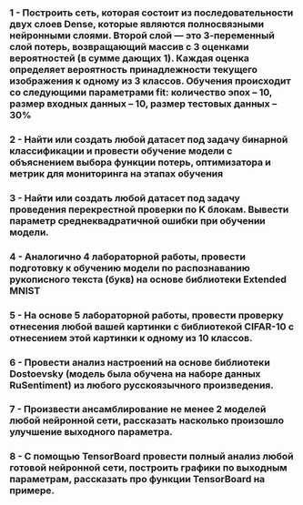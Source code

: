 ### 1 - Построить сеть, которая состоит из последовательности двух слоев Dense, которые являются полносвязными нейронными слоями. Второй  слой — это 3-переменный слой потерь, возвращающий массив с 3 оценками вероятностей (в сумме дающих 1). Каждая оценка определяет вероятность принадлежности текущего изображения к одному из 3 классов. Обучения происходит со следующими параметрами fit: количество эпох – 10, размер входных данных – 10, размер тестовых данных – 30% 
### 2 - Найти или создать любой датасет под задачу бинарной классификации и провести обучение модели с объяснением выбора функции потерь, оптимизатора и метрик для мониторинга на этапах обучения
### 3 - Найти или создать любой датасет под задачу проведения перекрестной проверки по K блокам. Вывести параметр среднеквадратичной ошибки при обучении модели.
### 4 - Аналогично 4 лабораторной работы, провести подготовку к обучению модели по распознаванию рукописного текста (букв) на основе библиотеки Extended MNIST
### 5 - На основе 5 лабораторной работы, провести проверку отнесения любой вашей картинки с библиотекой CIFAR-10 с отнесением этой картинки к одному из 10 классов.
### 6 - Провести анализ настроений на основе библиотеки Dostoevsky (модель была обучена на наборе данных RuSentiment) из любого русскоязычного произведения.
### 7 - Произвести ансамблирование не менее 2 моделей любой нейронной сети, рассказать насколько произошло улучшение выходного параметра.
### 8 - С помощью TensorBoard провести полный анализ любой готовой нейронной сети, построить графики по выходным параметрам, рассказать про функции TensorBoard на примере.
